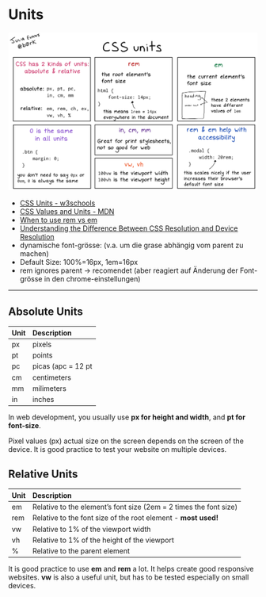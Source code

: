 
# Units

<img src="./assets/css units evans.jpeg" alt="css units evans" style="zoom:50%;" />

- [CSS Units - w3schools](https://www.w3schools.com/cssref/css_units.asp)
- [CSS Values and Units - MDN](https://developer.mozilla.org/en-US/docs/Learn/CSS/Building_blocks/Values_and_units)
- [When to use rem vs em](https://webdesign.tutsplus.com/tutorials/comprehensive-guide-when-to-use-em-vs-rem--cms-23984)
- [Understanding the Difference Between CSS Resolution and Device Resolution](https://medium.com/@elad/understanding-the-difference-between-css-resolution-and-device-resolution-28acae23da0b)
- dynamische font-grösse: (v.a. um die grase abhängig vom parent zu machen)
- Default Size: 100%=16px, 1em=16px
- rem ignores parent -> recomendet (aber reagiert auf Änderung der Font-grösse in den chrome-einstellungen)

------

## Absolute Units

| Unit | Description        |
| ---- |:------------------ |
| px   | pixels             |
| pt   | points             |
| pc   | picas (apc = 12 pt |
| cm   | centimeters        |
| mm   | milimeters         |
| in   | inches             |

In web development, you usually use **px for height and width**, and **pt for font-size**.

Pixel values (px) actual size on the screen depends on the screen of the device. It is good practice to test your website on multiple devices.

## Relative Units

| Unit | Description                                                  |
| ---- |:------------------------------------------------------------ |
| em   | Relative to the element’s font size (2em = 2 times the font size) |
| rem  | Relative to the font size of the root element - **most used!** |
| vw   | Relative to 1% of the viewport width                         |
| vh   | Relative to 1% of the height of the viewport                 |
| %    | Relative to the parent element                               |

It is good practice to use **em** and **rem** a lot. It helps create good responsive websites. **vw** is also a useful unit, but has to be tested especially on small devices.

